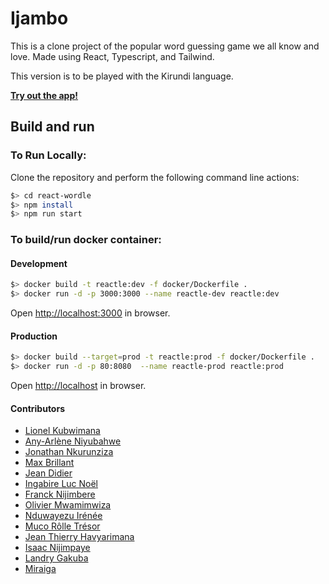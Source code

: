 # Ijambo

This is a clone project of the popular word guessing game we all know and love. Made using React, Typescript, and Tailwind.

This version is to be played with the Kirundi language.

[**Try out the app!**](https://ijambo.app/)

## Build and run

### To Run Locally:

Clone the repository and perform the following command line actions:

```bash
$> cd react-wordle
$> npm install
$> npm run start
```

### To build/run docker container:

#### Development

```bash
$> docker build -t reactle:dev -f docker/Dockerfile .
$> docker run -d -p 3000:3000 --name reactle-dev reactle:dev
```

Open [http://localhost:3000](http://localhost:3000) in browser.

#### Production

```bash
$> docker build --target=prod -t reactle:prod -f docker/Dockerfile .
$> docker run -d -p 80:8080  --name reactle-prod reactle:prod
```

Open [http://localhost](http://localhost) in browser.

#### Contributors

- [Lionel Kubwimana](https://twitter.com/lionelkubwimana)
- [Any-Arlène Niyubahwe](https://twitter.com/mugisha93)
- [Jonathan Nkurunziza](https://twitter.com/inganzamarumpu)
- [Max Brillant](https://twitter.com/max_brillant)
- [Jean Didier](https://twitter.com/jeandidier)
- [Ingabire Luc Noël](https://twitter.com/IngabireLucNoel)
- [Franck Nijimbere](https://twitter.com/nijfranck)
- [Olivier Mwamimwiza](https://twitter.com/OlivierMwami)
- [Nduwayezu Irénée](https://twitter.com/NduwayezuI)
- [Muco Rôlle Trésor](https://twitter.com/mucotreso)
- [Jean Thierry Havyarimana](https://twitter.com/jeantijo)
- [Isaac Nijimpaye](https://twitter.com/nijimpaye)
- [Landry Gakuba](https://twitter.com/GakubaLandry)
- [Miraiga](https://twitter.com/msmiraiga)

